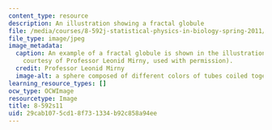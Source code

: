 ```yaml
---
content_type: resource
description: An illustration showing a fractal globule
file: /media/courses/8-592j-statistical-physics-in-biology-spring-2011/29cab1075cd18f731334b92c858a94ee_8-592s11.jpg
file_type: image/jpeg
image_metadata:
  caption: An example of a fractal globule is shown in the illustration above (Image
    courtesy of Professor Leonid Mirny, used with permission).
  credit: Professor Leonid Mirny
  image-alt: a sphere composed of different colors of tubes coiled together.
learning_resource_types: []
ocw_type: OCWImage
resourcetype: Image
title: 8-592s11
uid: 29cab107-5cd1-8f73-1334-b92c858a94ee
---
```

